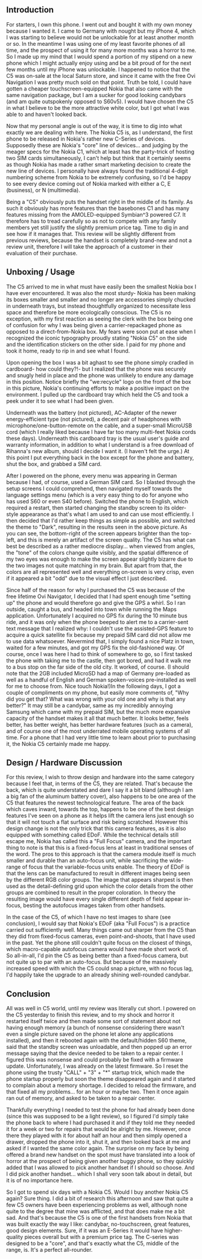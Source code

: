 ## Introduction

For starters, I own this phone. I went out and bought it with my own money because I wanted it. I came to Germany with nought but my iPhone 4, which I was starting to believe would not be unlockable for at least another month or so. In the meantime I was using one of my least favorite phones of all time, and the prospect of using it for many more months was a horror to me. So I made up my mind that I would spend a portion of my stipend on a new phone which I might actually enjoy using and be a bit proud of for the next few months until my iPhone was unlockable. I happened to notice that the C5 was on-sale at the local Saturn store, and since it came with the free Ovi Navigation I was pretty much sold on that point. Truth be told, I could have gotten a cheaper touchscreen-equipped Nokia that also came with the same navigation package, but I am a sucker for good looking candybars (and am quite outspokenly opposed to S60v5). I would have chosen the C5 in what I believe to be the more attractive white color, but I got what I was able to and haven't looked back.

Now that my personal angle is out of the way, it is time to dig into what exactly we are dealing with here. The Nokia C5 is, as I understand, the first phone to be released in Nokia's rather new C-Series of devices. Supposedly these are Nokia's "core" line of devices... and judging by the meager specs for the Nokia C1, which at least has the party-trick of hosting two SIM cards simultaneously, I can't help but think that it certainly seems as though Nokia has made a rather smart marketing decision to create the new line of devices. I personally have always found the traditional 4-digit numbering scheme from Nokia to be extremely confusing, so I'd be happy to see every device coming out of Nokia marked with either a C, E (business), or N (multimedia).

Being a "C5" obviously puts the handset right in the middle of its family. As such it obviously has more features than the basebones C1 and has many features missing from the AMOLED-equipped Symbian^3 powered C7. It therefore has to tread carefully so as not to compete with any family members yet still justify the slightly premium price tag. Time to dig in and see how if it manages that. This review will be slightly different from previous reviews, because the handset is completely brand-new and not a review unit, therefore I will take the approach of a customer in their evaluation of their purchase.

## Unboxing / Usage

The C5 arrived to me in what must have easily been the smallest Nokia box I have ever encountered. It was also the most sturdy- Nokia has been making its boxes smaller and smaller and no longer are accessories simply chucked in underneath trays, but instead thoughtfully organized to necessitate less space and therefore be more ecologically conscious. The C5 is no exception, with my first reaction as seeing the clerk with the box being one of confusion for why I was being given a carrier-repackaged phone as opposed to a direct-from-Nokia box. My fears were soon put at ease when I recognized the iconic typography proudly stating "Nokia C5" on the side and the identification stickers on the other side. I paid for my phone and took it home, ready to rip in and see what I found.

Upon opening the box I was a bit aghast to see the phone simply cradled in cardboard- how could they?!- but I realized that the phone was securely and snugly held in place and the phone was unlikely to endure any damage in this position. Notice briefly the "we:recycle" logo on the front of the box in this picture, Nokia's continuing efforts to make a positive impact on the environment. I pulled up the cardboard tray which held the C5 and took a peek under it to see what I had been given.

Underneath was the battery (not pictured), AC-Adapter of the newer energy-efficient type (not pictured), a decent pair of headphones with microphone/one-button-remote on the cable, and a super-small MicroUSB cord (which I really liked because I have far too many multi-feet Nokia cords these days). Underneath this cardboard tray is the usual user's guide and warranty information, in addition to what I understand is a free download of Rihanna's new album, should I decide I want it. (I haven't felt the urge.) At this point I put everything back in the box except for the phone and battery, shut the box, and grabbed a SIM card.

After I powered on the phone, every menu was appearing in German because I had, of course, used a German SIM card. So I blasted through the setup screens I could comprehend, then navigated myself towards the language settings menu (which is a very easy thing to do for anyone who has used S60 or even S40 before). Switched the phone to English, which required a restart, then started changing the standby screen to its older-style appearance as that's what I am used to and can use most efficiently. I then decided that I'd rather keep things as simple as possible, and switched the theme to "Dark", resulting in the results seen in the above picture. As you can see, the bottom-right of the screen appears brighter than the top-left, and this is merely an artifact of the screen quality. The C5 has what can best be described as a rather mediocre display... when viewed from angles, the "tone" of the colors change quite visibly, and the spatial difference of my two eyes was enough to make the screen appear slightly bizarre due to the two images not quite matching in my brain. But apart from that, the colors are all represented well and everything on-screen is very crisp, even if it appeared a bit "odd" due to the visual effect I just described.

Since half of the reason for why I purchased the C5 was because of the free lifetime Ovi Navigator, I decided that I had spent enough time "setting up" the phone and would therefore go and give the GPS a whirl. So I ran outside, caught a bus, and headed into town while running the Maps application. Unfortunately I acquired no GPS fix during the 10 minute bus ride, and it was only when the phone beeped to alert me to a carrier-sent text message that I realized why: I couldn't use the assisted-GPS feature to acquire a quick satellite fix because my prepaid SIM card did not allow me to use data whatsoever. Nevermind that, I simply found a nice Platz in town, waited for a few minutes, and got my GPS fix the old-fashioned way. Of course, once I was here I had to think of somewhere to go, so I first tasked the phone with taking me to the castle, then got bored, and had it walk me to a bus stop on the far side of the old city. It worked, of course. (I should note that the 2GB included MicroSD had a map of Germany pre-loaded as well as a handful of English and German spoken-voices pre-installed as well for me to choose from. Nice touch Nokia!)In the following days, I got a couple of compliments on my phone, but easily more comments of, "Why did you get that? What was wrong with your old one and why is that any better?" It may still be a candybar, same as my incredibly annoying Samsung which came with my prepaid SIM, but the much more expansive capacity of the handset makes it all that much better. It looks better, feels better, has better weight, has better hardware features (such as a camera), and of course one of the most underrated mobile operating systems of all time. For a phone that I had very little time to learn about prior to purchasing it, the Nokia C5 certainly made me happy.

## Design / Hardware Discussion

For this review, I wish to throw design and hardware into the same category because I feel that, in terms of the C5, they are related. That's because the back, which is quite understated and dare I say it a bit bland (although I am a big fan of the aluminum battery cover), also happens to be one area of the C5 that features the newest technological feature. The area of the back which caves inward, towards the top, happens to be one of the best design features I've seen on a phone as it helps lift the camera lens just enough so that it will not touch a flat surface and risk being scratched. However this design change is not the only trick that this camera features, as it is also equipped with something called EDoF. While the technical details still escape me, Nokia has called this a "Full Focus" camera, and the important thing to note is that this is a fixed-focus lens at least in traditional senses of the word. The pros to this approach is that the camera module itself is much smaller and durable than an auto-focus unit, while sacrificing the wide-range of focus that the variable-focus units enable. The theory of EDoF is that the lens can be manufactured to result in different images being seen by the different RGB color groups. The image that appears sharpest is then used as the detail-defining grid upon which the color details from the other groups are combined to result in the proper coloration. In theory the resulting image would have every single different depth of field appear in-focus, besting the autofocus images taken from other handsets.

In the case of the C5, of which I have no test images to share (see conclusion), I would say that Nokia's EDoF (aka "Full Focus") is a practice carried out sufficiently well. Many things came out sharper from the C5 than they did from fixed-focus cameras, even point-and-shoots, that I have used in the past. Yet the phone still couldn't quite focus on the closest of things, which macro-capable autofocus camera would have made short work of. So all-in-all, I'd pin the C5 as being better than a fixed-focus camera, but not quite up to par with an auto-focus. But because of the massively increased speed with which the C5 could snap a picture, with no focus lag, I'd happily take the upgrade to an already shining well-rounded candybar.

## Conclusion

All was well in C5 world, until my review was literally cut short. I powered on the C5 yesterday to finish this review, and to my shock and horror it restarted itself twice and then made some sort of statement about not having enough memory (a bunch of nonsense considering there wasn't even a single picture saved on the phone let alone any applications installed), and then it rebooted again with the default/hidden S60 theme, said that the standby screen was unloadable, and then popped up an error message saying that the device needed to be taken to a repair center. I figured this was nonsense and could probably be fixed with a firmware update. Unfortunately, I was already on the latest firmware. So I reset the phone using the trusty "CALL" + "3" + "*" startup trick, which made the phone startup properly but soon the theme disappeared again and it started to complain about a memory shortage. I decided to reload the firmware, and that fixed all my problems... for an hour or maybe two. Then it once again ran out of memory, and asked to be taken to a repair center.

Thankfully everything I needed to test the phone for had already been done (since this was supposed to be a light review), so I figured I'd simply take the phone back to where I had purchased it and if they told me they needed it for a week or two for repairs that would be alright by me. However, once there they played with it for about half an hour and then simply opened a drawer, dropped the phone into it, shut it, and then looked back at me and asked if I wanted the same color again. The surprise on my face by being offered a brand new handset on the spot must have translated into a look of horror at the prospect of being given another buggy phone, so they quickly added that I was allowed to pick another handset if I should so choose. And I did pick another handset... which I shall very soon talk about in detail, but it is of no importance here.

So I got to spend six days with a Nokia C5. Would I buy another Nokia C5 again? Sure thing. I did a bit of research this afternoon and saw that quite a few C5 owners have been experiencing problems as well, although none quite to the degree that mine was afflicted, and that does make me a bit sad. And that's because the C5 is one of the first handsets from Nokia that was built exactly the way I like: candybar, no-touchscreen, great features, good design elements. Sure, if it was an E-Series it would have higher-quality pieces overall but with a premium price tag. The C-series was designed to be a "core", and that's exactly what the C5, middle of the range, is. It's a perfect all-rounder.